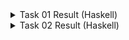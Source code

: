 <details>
    <summary>Task 01 Result (Haskell)</summary>

    ❯ time ./solution
    91
    
    ________________________________________________________
    Executed in   11.29 millis    fish           external
       usr time    5.68 millis  179.00 micros    5.50 millis
       sys time    0.14 millis  136.00 micros    0.00 millis
</details>

<details>
    <summary>Task 02 Result (Haskell)</summary>

    ❯ time ./solution
    18857085298

    ________________________________________________________
    Executed in    3.26 secs    fish           external
    usr time    3.25 secs    0.00 micros    3.25 secs
    sys time    0.01 secs  379.00 micros    0.01 secs
</details>
